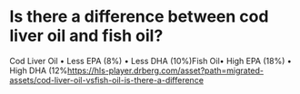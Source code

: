 # Is there a difference between cod liver oil and fish oil?

Cod Liver Oil • Less EPA (8%) • Less DHA (10%)Fish Oil• High EPA (18%) • High DHA (12%https://hls-player.drberg.com/asset?path=migrated-assets/cod-liver-oil-vsfish-oil-is-there-a-difference